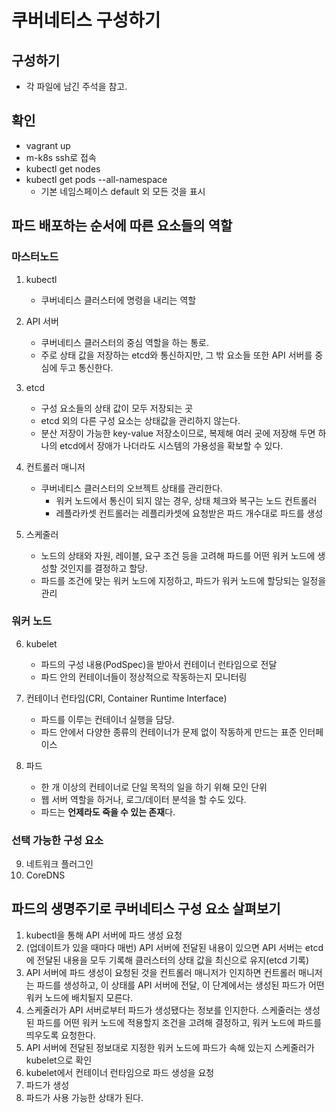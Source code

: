 # 쿠버네티스 구성하기

## 구성하기
- 각 파일에 남긴 주석을 참고.

## 확인
- vagrant up
- m-k8s ssh로 접속
- kubectl get nodes
- kubectl get pods --all-namespace
  - 기본 네임스페이스 default 외 모든 것을 표시

## 파드 배포하는 순서에 따른 요소들의 역할

### 마스터노드
1. kubectl
   - 쿠버네티스 클러스터에 명령을 내리는 역할
2. API 서버
   - 쿠버네티스 클러스터의 중심 역할을 하는 통로.
   - 주로 상태 값을 저장하는 etcd와 통신하지만, 그 밖 요소들 또한 API 서버를 중심에 두고 통신한다.
3. etcd
   - 구성 요소들의 상태 값이 모두 저장되는 곳
   - etcd 외의 다른 구성 요소는 상태값을 관리하지 않는다.
   - 분산 저장이 가능한 key-value 저장소이므로, 복제해 여러 곳에 저장해 두면 하나의 etcd에서 장애가 나더라도 시스템의 가용성을 확보할 수 있다.

4. 컨트롤러 매니저
   - 쿠버네티스 클러스터의 오브젝트 상태를 관리한다.
     - 워커 노드에서 통신이 되지 않는 경우, 상태 체크와 복구는 노드 컨트롤러
     - 레플라카셋 컨트롤러는 레플리카셋에 요청받은 파드 개수대로 파드를 생성

5. 스케줄러
   - 노드의 상태와 자원, 레이블, 요구 조건 등을 고려해 파드를 어떤 워커 노드에 생성할 것인지를 결정하고 할당.
   - 파드를 조건에 맞는 워커 노드에 지정하고, 파드가 워커 노드에 할당되는 일정을 관리

### 워커 노드

6. kubelet
   - 파드의 구성 내용(PodSpec)을 받아서 컨테이너 런타임으로 전달
   - 파드 안의 컨테이너들이 정상적으로 작동하는지 모니터링

7. 컨테이너 런타임(CRI, Container Runtime Interface)
   - 파드를 이루는 컨테이너 실행을 담당.
   - 파드 안에서 다양한 종류의 컨테이너가 문제 없이 작동하게 만드는 표준 인터페이스

8. 파드
   - 한 개 이상의 컨테이너로 단일 목적의 일을 하기 위해 모인 단위
   - 웹 서버 역할을 하거나, 로그/데이터 분석을 할 수도 있다.
   - 파드는 **언제라도 죽을 수 있는 존재**다.
 

### 선택 가능한 구성 요소

9. 네트워크 플러그인
10. CoreDNS

## 파드의 생명주기로 쿠버네티스 구성 요소 살펴보기
1. kubectl을 통해 API 서버에 파드 생성 요청
2. (업데이트가 있을 때마다 매번) API 서버에 전달된 내용이 있으면 API 서버는 etcd에 전달된 내용을 모두 기록해 클러스터의 상태 값을 최신으로 유지(etcd 기록)
3. API 서버에 파드 생성이 요청된 것을 컨트롤러 매니저가 인지하면 컨트롤러 매니저는 파드를 생성하고, 이 상태를 API 서버에 전달, 이 단계에서는 생성된 파드가 어떤 워커 노드에 배치될지 모른다.
4. 스케줄러가 API 서버로부터 파드가 생성됐다는 정보를 인지한다. 스케줄러는 생성된 파드를 어떤 워커 노드에 적용할지 조건을 고려해 결정하고, 워커 노드에 파드를 띄우도록 요청한다.
5. API 서버에 전달된 정보대로 지정한 워커 노드에 파드가 속해 있는지 스케줄러가 kubelet으로 확인
6. kubelet에서 컨테이너 런타임으로 파드 생성을 요청
7. 파드가 생성
8. 파드가 사용 가능한 상태가 된다.
